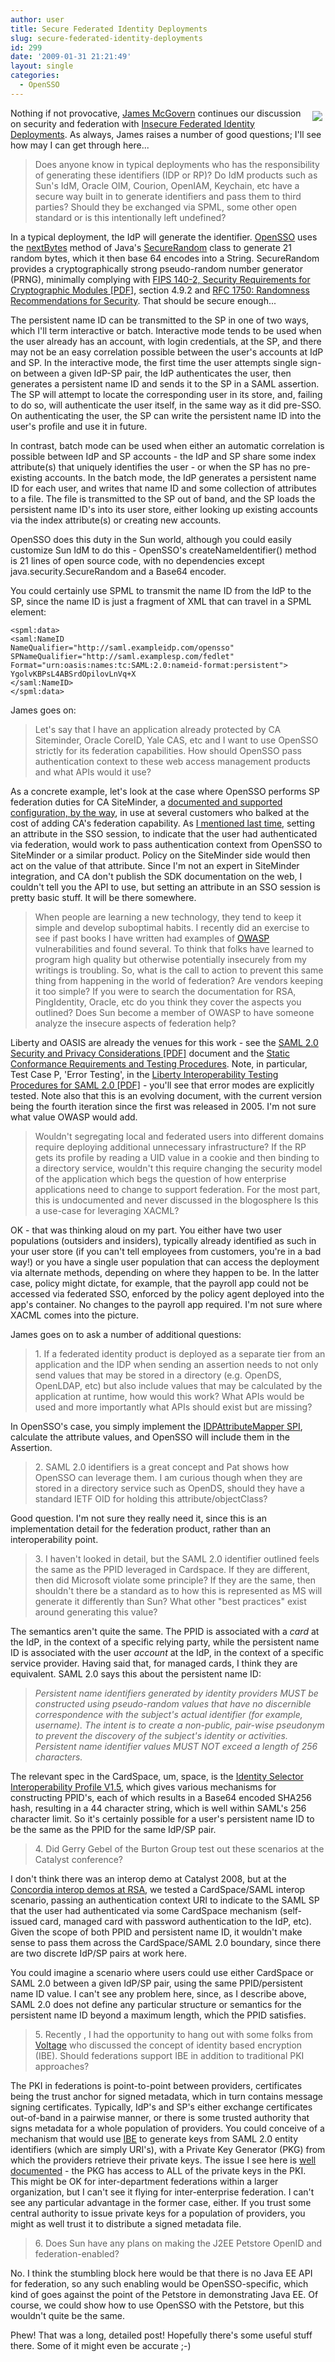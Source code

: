```yaml
---
author: user
title: Secure Federated Identity Deployments
slug: secure-federated-identity-deployments
id: 299
date: '2009-01-31 21:21:49'
layout: single
categories:
  - OpenSSO
---
```


<span style="margin: 5px; float: right;">![](http://blog.superpat.com/wp-content/uploads/2009/09/padlock.jpg)</span>

Nothing if not provocative, [James McGovern](http://duckdown.blogspot.com/) continues our discussion on security and federation with [Insecure Federated Identity Deployments](http://duckdown.blogspot.com/2009/01/insecure-federated-identity-deployments.html). As always, James raises a number of good questions; I'll see how may I can get through here...

> Does anyone know in typical deployments who has the responsibility of generating these identifiers (IDP or RP)? Do IdM products such as Sun's IdM, Oracle OIM, Courion, OpenIAM, Keychain, etc have a secure way built in to generate identifiers and pass them to third parties? Should they be exchanged via SPML, some other open standard or is this intentionally left undefined?

In a typical deployment, the IdP will generate the identifier. [OpenSSO](http://opensso.org/) uses the [nextBytes](http://java.sun.com/j2se/1.4.2/docs/api/java/security/SecureRandom.html#nextBytes%28byte[]%29) method of Java's [SecureRandom](http://java.sun.com/j2se/1.4.2/docs/api/java/security/SecureRandom.html) class to generate 21 random bytes, which it then base 64 encodes into a String. SecureRandom provides a cryptographically strong pseudo-random number generator (PRNG), minimally complying with [FIPS 140-2, Security Requirements for Cryptographic Modules [PDF]](csrc.nist.gov/publications/fips/fips140-2/fips1402.pdf), section 4.9.2 and [RFC 1750: Randomness Recommendations for Security](http://www.ietf.org/rfc/rfc1750.txt). That should be secure enough...

The persistent name ID can be transmitted to the SP in one of two ways, which I'll term interactive or batch. Interactive mode tends to be used when the user already has an account, with login credentials, at the SP, and there may not be an easy correlation possible between the user's accounts at IdP and SP. In the interactive mode, the first time the user attempts single sign-on between a given IdP-SP pair, the IdP authenticates the user, then generates a persistent name ID and sends it to the SP in a SAML assertion. The SP will attempt to locate the corresponding user in its store, and, failing to do so, will authenticate the user itself, in the same way as it did pre-SSO. On authenticating the user, the SP can write the persistent name ID into the user's profile and use it in future.

In contrast, batch mode can be used when either an automatic correlation is possible between IdP and SP accounts - the IdP and SP share some index attribute(s) that uniquely identifies the user - or when the SP has no pre-existing accounts. In the batch mode, the IdP generates a persistent name ID for each user, and writes that name ID and some collection of attributes to a file. The file is transmitted to the SP out of band, and the SP loads the persistent name ID's into its user store, either looking up existing accounts via the index attribute(s) or creating new accounts.

OpenSSO does this duty in the Sun world, although you could easily customize Sun IdM to do this - OpenSSO's createNameIdentifier() method is 21 lines of open source code, with no dependencies except java.security.SecureRandom and a Base64 encoder.

You could certainly use SPML to transmit the name ID from the IdP to the SP, since the name ID is just a fragment of XML that can travel in a SPML <data> element:

    <spml:data>
    <saml:NameID
    NameQualifier="http://saml.exampleidp.com/opensso"
    SPNameQualifier="http://saml.examplesp.com/fedlet"
    Format="urn:oasis:names:tc:SAML:2.0:nameid-format:persistent">
    YgolvKBPsL4ABSrdOpilovLnVq+X
    </saml:NameID>
    </spml:data>

James goes on:

> Let's say that I have an application already protected by CA Siteminder, Oracle CoreID, Yale CAS, etc and I want to use OpenSSO strictly for its federation capabilities. How should OpenSSO pass authentication context to these web access management products and what APIs would it use?

As a concrete example, let's look at the case where OpenSSO performs SP federation duties for CA SiteMinder, a [documented and supported configuration, by the way](http://docs.sun.com/app/docs/doc/820-3746/ghdzy?a=view#ghebr), in use at several customers who balked at the cost of adding CA's federation capability. As [I mentioned last time](http://blog.superpat.com/2009/01/12/did-you-know-that-federated-identity-deployments-are-more-secure-than-you-think/), setting an attribute in the SSO session, to indicate that the user had authenticated via federation, would work to pass authentication context from OpenSSO to SiteMinder or a similar product. Policy on the SiteMinder side would then act on the value of that attribute. Since I'm not an expert in SiteMinder integration, and CA don't publish the SDK documentation on the web, I couldn't tell you the API to use, but setting an attribute in an SSO session is pretty basic stuff. It will be there somewhere.

> When people are learning a new technology, they tend to keep it simple and develop suboptimal habits. I recently did an exercise to see if past books I have written had examples of [OWASP](http://www.owasp.org/index.php/Hartford) vulnerabilities and found several. To think that folks have learned to program high quality but otherwise potentially insecurely from my writings is troubling. So, what is the call to action to prevent this same thing from happening in the world of federation? Are vendors keeping it too simple? If you were to search the documentation for RSA, PingIdentity, Oracle, etc do you think they cover the aspects you outlined? Does Sun become a member of OWASP to have someone analyze the insecure aspects of federation help?

Liberty and OASIS are already the venues for this work - see the [SAML 2.0 Security and Privacy Considerations [PDF]](http://docs.oasis-open.org/security/saml/v2.0/saml-sec-consider-2.0-os.pdf) document and the [Static Conformance Requirements and Testing Procedures](http://www.projectliberty.org/liberty/liberty_interoperable/documents). Note, in particular, Test Case P, 'Error Testing', in the [Liberty Interoperability Testing Procedures for SAML 2.0 [PDF]](http://www.projectliberty.org/liberty/content/download/4160/27946/file/Liberty_Interoperability_SAML_Test_Plan_v3.1.pdf) - you'll see that error modes are explicitly tested. Note also that this is an evolving document, with the current version being the fourth iteration since the first was released in 2005\. I'm not sure what value OWASP would add.

> Wouldn't segregating local and federated users into different domains require deploying additional unnecessary infrastructure? If the RP gets its profile by reading a UID value in a cookie and then binding to a directory service, wouldn't this require changing the security model of the application which begs the question of how enterprise applications need to change to support federation. For the most part, this is undocumented and never discussed in the blogosphere Is this a use-case for leveraging XACML?

OK - that was thinking aloud on my part. You either have two user populations (outsiders and insiders), typically already identified as such in your user store (if you can't tell employees from customers, you're in a bad way!) or you have a single user population that can access the deployment via alternate methods, depending on where they happen to be. In the latter case, policy might dictate, for example, that the payroll app could not be accessed via federated SSO, enforced by the policy agent deployed into the app's container. No changes to the payroll app required. I'm not sure where XACML comes into the picture.

James goes on to ask a number of additional questions:

> 1\. If a federated identity product is deployed as a separate tier from an application and the IDP when sending an assertion needs to not only send values that may be stored in a directory (e.g. OpenDS, OpenLDAP, etc) but also include values that may be calculated by the application at runtime, how would this work? What APIs would be used and more importantly what APIs should exist but are missing?

In OpenSSO's case, you simply implement the [IDPAttributeMapper SPI](http://docs.sun.com/app/docs/doc/820-3748/ggiei?a=view#ggicr), calculate the attribute values, and OpenSSO will include them in the Assertion.

> 2\. SAML 2.0 identifiers is a great concept and Pat shows how OpenSSO can leverage them. I am curious though when they are stored in a directory service such as OpenDS, should they have a standard IETF OID for holding this attribute/objectClass?

Good question. I'm not sure they really need it, since this is an implementation detail for the federation product, rather than an interoperability point.

> 3\. I haven't looked in detail, but the SAML 2.0 identifier outlined feels the same as the PPID leveraged in Cardspace. If they are different, then did Microsoft violate some principle? If they are the same, then shouldn't there be a standard as to how this is represented as MS will generate it differently than Sun? What other "best practices" exist around generating this value?

The semantics aren't quite the same. The PPID is associated with a _card_ at the IdP, in the context of a specific relying party, while the persistent name ID is associated with the user _account_ at the IdP, in the context of a specific service provider. Having said that, for managed cards, I think they are equivalent. SAML 2.0 says this about the persistent name ID:

> _Persistent name identifiers generated by identity providers MUST be constructed using pseudo-random values that have no discernible correspondence with the subject's actual identifier (for example, username). The intent is to create a non-public, pair-wise pseudonym to prevent the discovery of the subject's identity or activities. Persistent name identifier values MUST NOT exceed a length of 256 characters._

The relevant spec in the CardSpace, um, space, is the [Identity Selector Interoperability Profile V1.5](http://www.microsoft.com/downloads/details.aspx?FamilyID=b94817fc-3991-4dd0-8e85-b73e626f6764&DisplayLang=en), which gives various mechanisms for constructing PPID's, each of which results in a Base64 encoded SHA256 hash, resulting in a 44 character string, which is well within SAML's 256 character limit. So it's certainly possible for a user's persistent name ID to be the same as the PPID for the same IdP/SP pair.

> 4\. Did Gerry Gebel of the Burton Group test out these scenarios at the Catalyst conference?

I don't think there was an interop demo at Catalyst 2008, but at the [Concordia interop demos at RSA](http://blog.superpat.com/2008/04/07/rsa-conference-2008-concordia-done-osis-to-go/), we tested a CardSpace/SAML interop scenario, passing an authentication context URI to indicate to the SAML SP that the user had authenticated via some CardSpace mechanism (self-issued card, managed card with password authentication to the IdP, etc). Given the scope of both PPID and persistent name ID, it wouldn't make sense to pass them across the CardSpace/SAML 2.0 boundary, since there are two discrete IdP/SP pairs at work here.

You could imagine a scenario where users could use either CardSpace or SAML 2.0 between a given IdP/SP pair, using the same PPID/persistent name ID value. I can't see any problem here, since, as I describe above, SAML 2.0 does not define any particular structure or semantics for the persistent name ID beyond a maximum length, which the PPID satisfies.

> 5\. Recently , I had the opportunity to hang out with some folks from [Voltage](http://superconductor.voltage.com/2009/01/another-crypto.html) who discussed the concept of identity based encryption (IBE). Should federations support IBE in addition to traditional PKI approaches?

The PKI in federations is point-to-point between providers, certificates being the trust anchor for signed metadata, which in turn contains message signing certificates. Typically, IdP's and SP's either exchange certificates out-of-band in a pairwise manner, or there is some trusted authority that signs metadata for a whole population of providers. You could conceive of a mechanism that would use [IBE](http://en.wikipedia.org/wiki/Identity_based_encryption) to generate keys from SAML 2.0 entity identifiers (which are simply URI's), with a Private Key Generator (PKG) from which the providers retrieve their private keys. The issue I see here is [well documented](http://en.wikipedia.org/wiki/Identity_based_encryption#Problems_with_IB-cryptography) - the PKG has access to ALL of the private keys in the PKI. This might be OK for inter-department federations within a larger organization, but I can't see it flying for inter-enterprise federation. I can't see any particular advantage in the former case, either. If you trust some central authority to issue private keys for a population of providers, you might as well trust it to distribute a signed metadata file.

> 6\. Does Sun have any plans on making the J2EE Petstore OpenID and federation-enabled?

No. I think the stumbling block here would be that there is no Java EE API for federation, so any such enabling would be OpenSSO-specific, which kind of goes against the point of the Petstore in demonstrating Java EE. Of course, we could show how to use OpenSSO with the Petstore, but this wouldn't quite be the same.

Phew! That was a long, detailed post! Hopefully there's some useful stuff there. Some of it might even be accurate ;-)